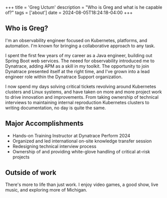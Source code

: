 +++
title = 'Greg Uctum'
description = "Who is Greg and what is he capable of?"
tags = ['about']
date = 2024-08-05T18:24:18-04:00
+++

## Who is Greg?

I'm an observability engineer focused on Kubernetes, platforms, and automation. I'm known for bringing a collaborative approach to any task.

I spent the first few years of my career as a Java engineer, building out Spring Boot web services. The neeed for observability introduced me to Dynatrace, adding APM as a skill in my toolkit. The opportunity to join Dynatrace presented itself at the right time, and I've grown into a lead engineer role within the Dynatrace Support organization.

I now spend my days solving critical tickets revolving around Kubernetes clusters and Linux systems, and have taken on more and more project work to drive innovation and improvements. From taking ownership of technical interviews to maintaining internal reproduction Kubernetes clusters to writing documentation, no day is quite the same.

## Major Accomplishments

- Hands-on Training Instructor at Dynatrace Perform 2024
- Organized and led international on-site knowledge transfer session
- Redesigning technical interview process
- Ownership of and providing white-glove handling of critical at-risk projects

## Outside of work

There's more to life than just work. I enjoy video games, a good show, live music, and exploring more of Michigan.